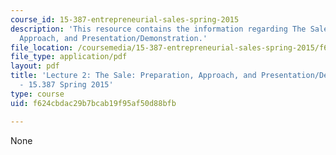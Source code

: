 ```yaml
---
course_id: 15-387-entrepreneurial-sales-spring-2015
description: 'This resource contains the information regarding The Sale: Preparation,
  Approach, and Presentation/Demonstration.'
file_location: /coursemedia/15-387-entrepreneurial-sales-spring-2015/f624cbdac29b7bcab19f95af50d88bfb_MIT15_387S15_Lecture2.pdf
file_type: application/pdf
layout: pdf
title: 'Lecture 2: The Sale: Preparation, Approach, and Presentation/Demonstration
  - 15.387 Spring 2015'
type: course
uid: f624cbdac29b7bcab19f95af50d88bfb

---
```

None